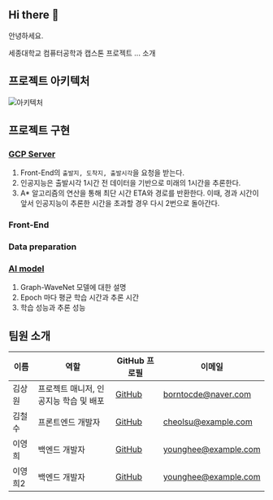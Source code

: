 ## Hi there 👋

안녕하세요.

세종대학교 컴퓨터공학과 캡스톤 프로젝트 ... 소개

## 프로젝트 아키텍처

![아키텍처](https://github.com/AI-based-ETA/.github/assets/65798779/d7fb4559-270e-42e2-9b43-e034fdf5145b)

## 프로젝트 구현

### [GCP Server](https://github.com/AI-based-ETA/GCP-Server)
1. Front-End의 ``출발지, 도착지, 출발시각``을 요청을 받는다.
2. 인공지능은 출발시각 1시간 전 데이터을 기반으로 미래의 1시간을 추론한다.
3. A* 알고리즘의 연산을 통해 최단 시간 ETA와 경로를 반환한다. 이때, 경과 시간이 앞서 인공지능이 추론한 시간을 초과할 경우 다시 2번으로 돌아간다.

### Front-End

### Data preparation

### [AI model](https://github.com/AI-based-ETA/pretrained_AI_Model/tree/main)
1. Graph-WaveNet 모델에 대한 설명
2. Epoch 마다 평균 학습 시간과 추론 시간
3. 학습 성능과 추론 성능

## 팀원 소개

| 이름 | 역할 | GitHub 프로필 | 이메일 |
|------|------|----------------|--------|
| 김상원 | 프로젝트 매니저, 인공지능 학습 및 배포 | [GitHub](https://github.com/daydream-er) | borntocde@naver.com |
| 김철수 | 프론트엔드 개발자 | [GitHub](https://github.com/cheolsu) | cheolsu@example.com |
| 이영희 | 백엔드 개발자 | [GitHub](https://github.com/younghee) | younghee@example.com |
| 이영희2 | 백엔드 개발자 | [GitHub](https://github.com/younghee) | younghee@example.com |

